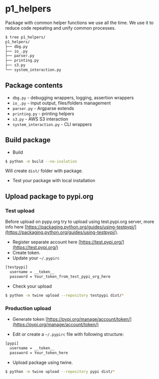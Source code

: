 # p1_helpers

Package with common helper functions we use all the time.
We use it to reduce code repeating and unify common processes.

```bash
$ tree p1_helpers/
p1_helpers/
├── dbg.py
├── io_.py
├── parser.py
├── printing.py
├── s3.py
└── system_interaction.py
```

## Package contents
- `dbg.py` - debugging wrappers, logging, assertion wrappers
- `io_.py` - input output, files/folders management
- `parser.py` - Argparse extends
- `printing.py` - printing helpers
- `s3.py` - AWS S3 interaction
- `system_interaction.py` - CLI wrappers


## Build package 
- Build
```bash
$ python -m build --no-isolation
```
Will create `dist/` folder with package.
- Test your package with local installation
## Upload package to pypi.org
### Test upload
Before upload on pypy.org try to upload using test.pypi.org server,
more info here [https://packaging.python.org/guides/using-testpypi/](https://packaging.python.org/guides/using-testpypi/).  
- Register separate account here [https://test.pypi.org/](https://test.pypi.org/)  
- Create token.  
- Update your `~/.pypirc`
```bash
[testpypi]
  username = __token__
  password = Your_token_from_test_pypi_org_here
```
- Check your upload
```bash
$ python -m twine upload --repository testpypi dist/*
```
### Production upload
- Generate token
[https://pypi.org/manage/account/token/](https://pypi.org/manage/account/token/)

- Edit or create a `~/.pypirc` file with following structure:

```bash
[pypi]
  username = __token__
  password = Your_token_here
```

- Upload package using twine.
```bash
$ python -m twine upload --repository pypi dist/*
```